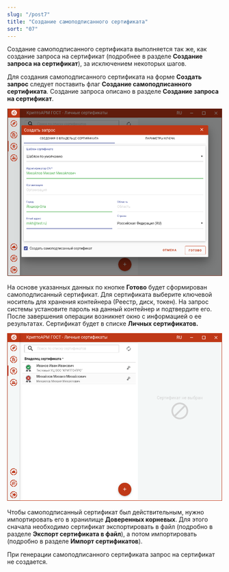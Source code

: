 ```yaml
---
slug: "/post7"
title: "Создание самоподписанного сертификата"
sort: "07"
---
```


Создание самоподписанного сертификата выполняется так же, как создание запроса на сертификат (подробнее в разделе **Создание запроса на сертификат**), за исключением некоторых шагов.

Для создания самоподписанного сертификата на форме **Создать запрос** следует поставить флаг **Создание самоподписанного сертификата**. Создание запроса описано в разделе **Создание запроса на сертификат**.

![self-signed_req.png](./images/self-signed_req.png "Создание самоподписанного сертификата")

На основе указанных данных по кнопке **Готово** будет сформирован самоподписанный сертификат. Для сертификата выберите ключевой носитель для хранения контейнера (Реестр, диск, токен). На запрос системы установите пароль на данный контейнер и подтвердите его. После завершения операции возникнет окно с информацией о ее результатах. Сертификат будет в списке **Личных сертификатов.**

![self-signed_view.png](./images/self-signed_view.png "Список личных сертификатов")

Чтобы самоподписанный сертификат был действительным, нужно импортировать его в хранилище **Доверенных корневых**. Для этого сначала необходимо сертификат экспортировать в файл (подробно в разделе **Экспорт сертификата в файл**), а потом импортировать (подробно в разделе **Импорт сертификатов**).

При генерации самоподписанного сертификата запрос на сертификат не создается.
